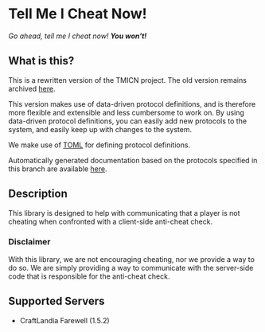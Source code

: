 # Tell Me I Cheat Now!

_Go ahead, tell me I cheat now! **You won't!**_

## What is this?

This is a rewritten version of the TMICN project. The old version remains archived [here](https://github.com/OrionCraftMC/tmicn-lib-archive).

This version makes use of data-driven protocol definitions, and is therefore more flexible and extensible and less cumbersome to work on.
By using data-driven protocol definitions, you can easily add new protocols to the system, and easily keep up with changes to the system.

We make use of [TOML](https://github.com/toml-lang/toml/) for defining protocol definitions.

Automatically generated documentation based on the protocols specified in this branch are available [here](https://github.com/OrionCraftMC/tmicn-packet-definitions/tree/docs).

## Description

This library is designed to help with communicating that a player is not cheating when confronted with a client-side
anti-cheat check.

### Disclaimer

With this library, we are not encouraging cheating, nor we provide a way to do so.
We are simply providing a way to communicate with the server-side code that is responsible for the anti-cheat check.

## Supported Servers

- CraftLandia Farewell (1.5.2)
